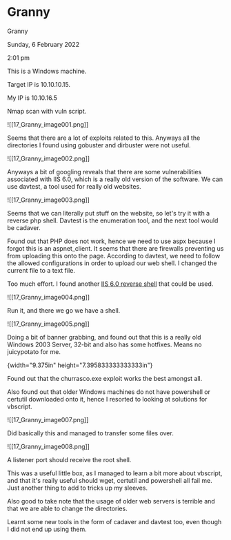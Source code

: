 # Granny

Granny

Sunday, 6 February 2022

2:01 pm

This is a Windows machine.

Target IP is 10.10.10.15.

My IP is 10.10.16.5

&#x20;

Nmap scan with vuln script.

&#x20;

!\[\[17\_Granny\_image001.png]]

&#x20;

Seems that there are a lot of exploits related to this. Anyways all the directories I found using gobuster and dirbuster were not useful.

!\[\[17\_Granny\_image002.png]]

&#x20;

Anyways a bit of googling reveals that there are some vulnerabilities associated with IIS 6.0, which is a really old version of the software. We can use davtest, a tool used for really old websites.

&#x20;

!\[\[17\_Granny\_image003.png]]

&#x20;

Seems that we can literally put stuff on the website, so let's try it with a reverse php shell. Davtest is the enumeration tool, and the next tool would be cadaver.

&#x20;

Found out that PHP does not work, hence we need to use aspx because I forgot this is an aspnet\_client. It seems that there are firewalls preventing us from uploading this onto the page. According to davtest, we need to follow the allowed configurations in order to upload our web shell. I changed the current file to a text file.

&#x20;

Too much effort. I found another [IIS 6.0 reverse shell](https://github.com/g0rx/iis6-exploit-2017-CVE-2017-7269/blob/master/iis6%20reverse%20shell) that could be used.

&#x20;

!\[\[17\_Granny\_image004.png]]

Run it, and there we go we have a shell.

!\[\[17\_Granny\_image005.png]]

&#x20;

Doing a bit of banner grabbing, and found out that this is a really old Windows 2003 Server, 32-bit and also has some hotfixes. Means no juicypotato for me.

{width="9.375in" height="7.395833333333333in"}

&#x20;

Found out that the churrasco.exe exploit works the best amongst all.

&#x20;

Also found out that older Windows machines do not have powershell or certutil downloaded onto it, hence I resorted to looking at solutions for vbscript.

&#x20;

!\[\[17\_Granny\_image007.png]]

&#x20;

Did basically this and managed to transfer some files over.

!\[\[17\_Granny\_image008.png]]

&#x20;

A listener port should receive the root shell.

&#x20;

This was a useful little box, as I managed to learn a bit more about vbscript, and that it's really useful should wget, certutil and powershell all fail me. Just another thing to add to tricks up my sleeves.

&#x20;

Also good to take note that the usage of older web servers is terrible and that we are able to change the directories.

Learnt some new tools in the form of cadaver and davtest too, even though I did not end up using them.

&#x20;

&#x20;
